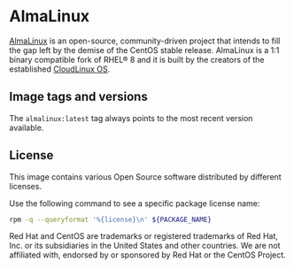# AlmaLinux

[AlmaLinux](https://almalinux.org/) is an open-source, community-driven
project that intends to fill the gap left by the demise of the CentOS
stable release. AlmaLinux is a 1:1 binary compatible fork of RHEL® 8 and
it is built by the creators of the established
[CloudLinux OS](https://www.cloudlinux.com/all-products/product-overview/cloudlinuxos).


## Image tags and versions

The `almalinux:latest` tag always points to the most recent version available.


## License

This image contains various Open Source software distributed by different licenses.

Use the following command to see a specific package license name:

```sh
rpm -q --queryformat '%{license}\n' ${PACKAGE_NAME}
```

Red Hat and CentOS are trademarks or registered trademarks of Red Hat, Inc.
or its subsidiaries in the United States and other countries. We are not
affiliated with, endorsed by or sponsored by Red Hat or the CentOS Project.
